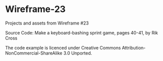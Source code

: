 # Wireframe-23
Projects and assets from Wireframe #23

Source Code: Make a keyboard-bashing sprint game, pages 40-41, by Rik Cross

The code example is licenced under Creative Commons Attribution-NonCommercial-ShareAlike 3.0 Unported.
